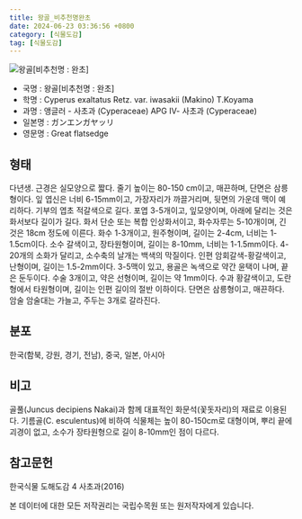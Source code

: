 ```yaml
---
title: 왕골_비추천명완초
date: 2024-06-23 03:36:56 +0800
category: [식물도감]
tag: [식물도감]
---
```




![왕골[비추천명 : 완초]](/fileUpload/plants/basic/Cyperaceae/Cyperus/5655/1_th2.JPG)
- 국명 : 왕골[비추천명 : 완초]
- 학명 : Cyperus exaltatus Retz. var. iwasakii (Makino) T.Koyama
- 과명 : 앵글러 - 사초과 (Cyperaceae) APG Ⅳ- 사초과 (Cyperaceae)
- 일본명 : ガンエンガヤッリ
- 영문명 : Great flatsedge


## 형태
다년생. 근경은 실모양으로 짧다. 줄기 높이는 80-150 cm이고, 매끈하며, 단면은 삼릉형이다. 잎 엽신은 너비 6-15mm이고, 가장자리가 까끌거리며, 뒷면의 가운데 맥이 예리하다. 기부의 엽초 적갈색으로 길다. 포엽 3-5개이고, 잎모양이며, 아래에 달리는 것은 화서보다 길이가 길다. 화서 단순 또는 복합 인상화서이고, 화수자루는 5-10개이며, 긴 것은 18cm 정도에 이른다. 화수 1-3개이고, 원주형이며, 길이는 2-4cm, 너비는 1-1.5cm이다. 소수 갈색이고, 장타원형이며, 길이는 8-10mm, 너비는 1-1.5mm이다. 4-20개의 소화가 달리고, 소수축의 날개는 백색의 막질이다. 인편 암회갈색-황갈색이고, 난형이며, 길이는 1.5-2mm이다. 3-5맥이 있고, 용골은 녹색으로 약간 윤택이 나며, 끝은 둔두이다. 수술 3개이고, 약은 선형이며, 길이는 약 1mm이다. 수과 황갈색이고, 도란형에서 타원형이며, 길이는 인편 길이의 절반 이하이다. 단면은 삼릉형이고, 매끈하다. 암술 암술대는 가늘고, 주두는 3개로 갈라진다.
## 분포
한국(함북, 강원, 경기, 전남), 중국, 일본, 아시아
## 비고
골풀(Juncus decipiens Nakai)과 함께 대표적인 화문석(꽃돗자리)의 재료로 이용된다. 기름골(C. esculentus)에 비하여 식물체는 높이 80-150cm로 대형이며, 뿌리 끝에 괴경이 없고, 소수가 장타원형으로 길이 8-10mm인 점이 다르다.
## 참고문헌
한국식물 도해도감 4 사초과(2016)






본 데이터에 대한 모든 저작권리는 국립수목원 또는 원저작자에게 있습니다.
